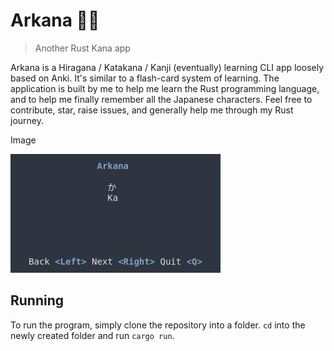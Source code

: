 # Arkana 🧙‍♀️

> Another Rust Kana app

Arkana is a Hiragana / Katakana / Kanji (eventually) learning CLI app loosely based on Anki. It's similar to a flash-card system of learning.
The application is built by me to help me learn the Rust programming language, and to help me finally remember all the Japanese characters.
Feel free to contribute, star, raise issues, and generally help me through my Rust journey.

Image

![arkana](https://raw.githubusercontent.com/mbvissers/arkana/main/screenshots/image.png)

## Running

To run the program, simply clone the repository into a folder. `cd` into the newly created folder and run `cargo run`.
